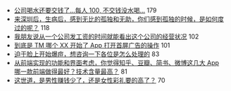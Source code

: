 - [公司喝水还要交钱了...每人 100, 不交钱没水喝...](https://www.v2ex.com/t/595037) 179
- [来深圳后，生病后，感到无比的孤独和无助，你们感到孤独的时候，是如何度过的呢？](https://www.v2ex.com/t/595059) 118
- [我朋友说从一个公司发工资的时间就能看出这个公司的经营状况](https://www.v2ex.com/t/595239) 102
- [到底是 TM 哪个 XX 开始了 App 打开首屏广告的操作](https://www.v2ex.com/t/595046) 101
- [迫于脸上开始爆痘，想咨询一下各位是怎么处理的](https://www.v2ex.com/t/595104) 83
- [从前端实现的功能和界面考虑，你觉得知乎、豆瓣、简书、微博这几大 App 哪一款前端做得最好？技术含量最高？](https://www.v2ex.com/t/595050) 81
- [这世道，是男性赚钱少了，还是女性彩礼要的高了？](https://www.v2ex.com/t/595271) 70